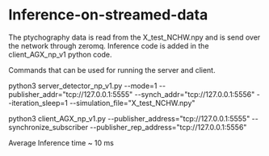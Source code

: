 # Inference-on-streamed-data


The ptychography data is read from the X_test_NCHW.npy and is send over the network through zeromq.
Inference code is added in the client_AGX_np_v1 python code. 

Commands that can be used for running the server and client. 

python3 server_detector_np_v1.py --mode=1 --publisher_addr="tcp://127.0.0.1:5555" --synch_addr="tcp://127.0.0.1:5556" --iteration_sleep=1 --simulation_file="X_test_NCHW.npy"

python3 client_AGX_np_v1.py --publisher_address="tcp://127.0.0.1:5555" --synchronize_subscriber --publisher_rep_address="tcp://127.0.0.1:5556"


Average Inference time ~ 10 ms 
